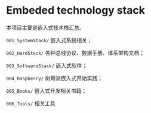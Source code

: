 # Embeded technology stack

本项目主要是嵌入式技术栈汇总。

`001_SystemStack/` 嵌入式系统相关；

`002_HardStack/` 各种总线协议、数据手册、体系架构文档；

`003_SoftwareStack/` 嵌入式软件；

`004_Raspberry/` 树莓派嵌入式开始实践；

`005_Books/` 嵌入式开发相关书籍；

`006_Tools/` 相关工具